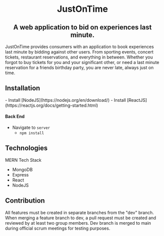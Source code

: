 <h1 align="center">JustOnTime</h1>

<h2 align="center">A web application to bid on experiences last minute.</h2>
JustOnTime provides consumers with an application to book experiences last minute by bidding against other users. From sporting events, concert tickets, restaurant reservations, and everything in between. Whether you forgot to buy tickets for you and your significant other, or need a last minute reservation for a friends birthday party, you are never late, always just on time.

<h2>Installation</h2>
 - Install [NodeJS](https://nodejs.org/en/download/)
 - Install [ReactJS](https://reactjs.org/docs/getting-started.html)

#### Back End
- Navigate to ```server```
     - ```npm install```

<h2>Technologies</h2>
MERN Tech Stack</br>
<ul>
<li> MongoDB </li>
<li> Express </li>
<li> React </li>
<li> NodeJS </li>
</ul>

<h2>Contribution</h2>
All features must be created in separate branches from the "dev" branch.
When merging a feature branch to dev, a pull request must be created and reviewed by at least two group members.
Dev branch is merged to main during official scrum meetings for testing purposes.
